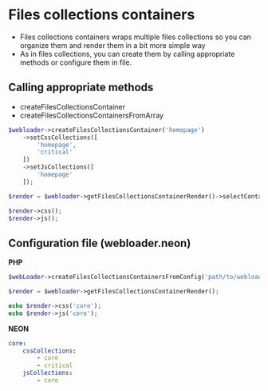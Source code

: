 # Files collections containers
- Files collections containers wraps multiple files collections so you can organize them and render them in a bit more simple way
- As in files collections, you can create them by calling appropriate methods or configure them in file.

## Calling appropriate methods
- createFilesCollectionsContainer
- createFilesCollectionsContainersFromArray

````php
$webloader->createFilesCollectionsContainer('homepage')
	->setCssCollections([
		'homepage',
		'critical'
	])
	->setJsCollections([
		'homepage'
	]);

$render = $webloader->getFilesCollectionsContainerRender()->selectContainer('homepage');

$render->css();
$render->js();
````

## Configuration file (webloader.neon)
**PHP**
````php
$webLoader->createFilesCollectionsContainersFromConfig('path/to/webloader.neon');

$render = $webloader->getFilesCollectionsContainerRender();

echo $render->css('core');
echo $render->js('core');
````

**NEON**
````YAML
core:
	cssCollections:
		- core
		- critical
	jsCollections: 
		- core
````
